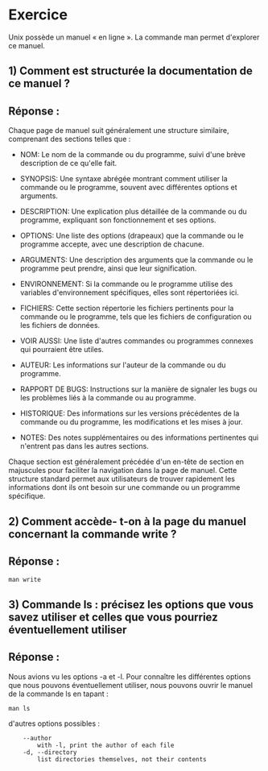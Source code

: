 # Exercice

Unix possède un manuel « en ligne ». La commande man permet
d'explorer ce manuel.

## 1) Comment est structurée la documentation de ce manuel ?

## Réponse :

Chaque page de manuel suit généralement une structure similaire, comprenant des sections telles que :

- NOM: Le nom de la commande ou du programme, suivi d'une brève description de ce qu'elle fait.

- SYNOPSIS: Une syntaxe abrégée montrant comment utiliser la commande ou le programme, souvent avec différentes options et arguments.

- DESCRIPTION: Une explication plus détaillée de la commande ou du programme, expliquant son fonctionnement et ses options.

- OPTIONS: Une liste des options (drapeaux) que la commande ou le programme accepte, avec une description de chacune.

- ARGUMENTS: Une description des arguments que la commande ou le programme peut prendre, ainsi que leur signification.

- ENVIRONNEMENT: Si la commande ou le programme utilise des variables d'environnement spécifiques, elles sont répertoriées ici.

- FICHIERS: Cette section répertorie les fichiers pertinents pour la commande ou le programme, tels que les fichiers de configuration ou les fichiers de données.

- VOIR AUSSI: Une liste d'autres commandes ou programmes connexes qui pourraient être utiles.

- AUTEUR: Les informations sur l'auteur de la commande ou du programme.

- RAPPORT DE BUGS: Instructions sur la manière de signaler les bugs ou les problèmes liés à la commande ou au programme.

- HISTORIQUE: Des informations sur les versions précédentes de la commande ou du programme, les modifications et les mises à jour.

- NOTES: Des notes supplémentaires ou des informations pertinentes qui n'entrent pas dans les autres sections.

Chaque section est généralement précédée d'un en-tête de section en majuscules pour faciliter la navigation dans la page de manuel. Cette structure standard permet aux utilisateurs de trouver rapidement les informations dont ils ont besoin sur une commande ou un programme spécifique.


## 2) Comment accède- t-on à la page du manuel concernant la commande write ?

## Réponse :

```
man write
```


## 3) Commande ls : précisez les options que vous savez utiliser et celles que vous pourriez éventuellement utiliser

## Réponse :

Nous avions vu les options -a et -l. Pour connaître les différentes options que nous pouvons éventuellement utiliser, nous pouvons ouvrir le manuel de la commande ls en tapant :

```
man ls
```

d'autres options possibles :

```
    --author
        with -l, print the author of each file
    -d, --directory
        list directories themselves, not their contents
```